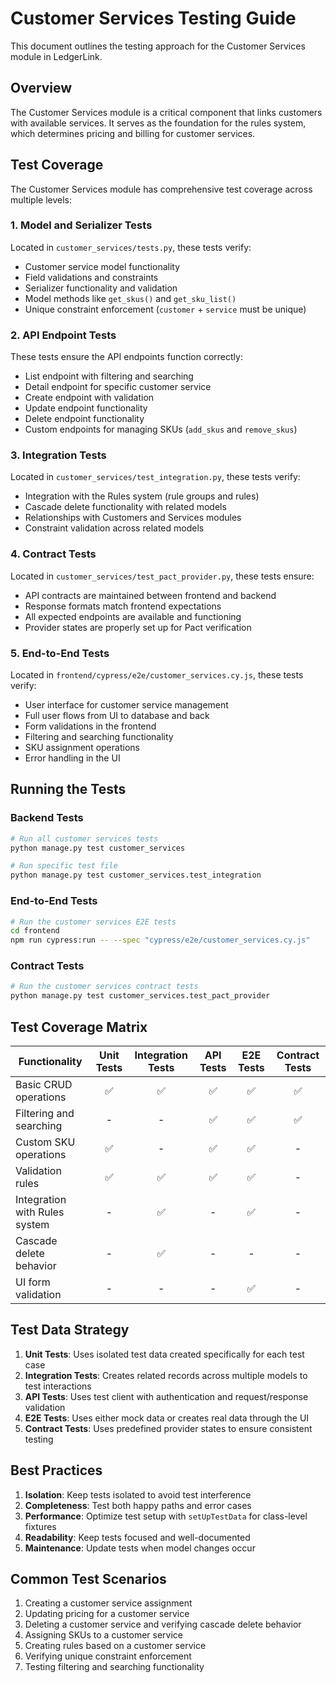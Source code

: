 # Customer Services Testing Guide

This document outlines the testing approach for the Customer Services module in LedgerLink.

## Overview

The Customer Services module is a critical component that links customers with available services. It serves as the foundation for the rules system, which determines pricing and billing for customer services.

## Test Coverage

The Customer Services module has comprehensive test coverage across multiple levels:

### 1. Model and Serializer Tests

Located in `customer_services/tests.py`, these tests verify:

- Customer service model functionality
- Field validations and constraints
- Serializer functionality and validation
- Model methods like `get_skus()` and `get_sku_list()`
- Unique constraint enforcement (`customer` + `service` must be unique)

### 2. API Endpoint Tests

These tests ensure the API endpoints function correctly:

- List endpoint with filtering and searching
- Detail endpoint for specific customer service
- Create endpoint with validation
- Update endpoint functionality
- Delete endpoint functionality
- Custom endpoints for managing SKUs (`add_skus` and `remove_skus`)

### 3. Integration Tests

Located in `customer_services/test_integration.py`, these tests verify:

- Integration with the Rules system (rule groups and rules)
- Cascade delete functionality with related models
- Relationships with Customers and Services modules
- Constraint validation across related models

### 4. Contract Tests

Located in `customer_services/test_pact_provider.py`, these tests ensure:

- API contracts are maintained between frontend and backend
- Response formats match frontend expectations
- All expected endpoints are available and functioning
- Provider states are properly set up for Pact verification

### 5. End-to-End Tests

Located in `frontend/cypress/e2e/customer_services.cy.js`, these tests verify:

- User interface for customer service management
- Full user flows from UI to database and back
- Form validations in the frontend
- Filtering and searching functionality
- SKU assignment operations
- Error handling in the UI

## Running the Tests

### Backend Tests

```bash
# Run all customer services tests
python manage.py test customer_services

# Run specific test file
python manage.py test customer_services.test_integration
```

### End-to-End Tests

```bash
# Run the customer services E2E tests
cd frontend
npm run cypress:run -- --spec "cypress/e2e/customer_services.cy.js"
```

### Contract Tests

```bash
# Run the customer services contract tests
python manage.py test customer_services.test_pact_provider
```

## Test Coverage Matrix

| Functionality                           | Unit Tests | Integration Tests | API Tests | E2E Tests | Contract Tests |
|----------------------------------------|:----------:|:-----------------:|:---------:|:---------:|:--------------:|
| Basic CRUD operations                   |     ✅     |        ✅         |    ✅     |    ✅     |       ✅       |
| Filtering and searching                 |     -      |        -          |    ✅     |    ✅     |       ✅       |
| Custom SKU operations                   |     ✅     |        -          |    ✅     |    ✅     |       -        |
| Validation rules                        |     ✅     |        ✅         |    ✅     |    ✅     |       -        |
| Integration with Rules system           |     -      |        ✅         |    -      |    ✅     |       -        |
| Cascade delete behavior                 |     -      |        ✅         |    -      |    -      |       -        |
| UI form validation                      |     -      |        -          |    -      |    ✅     |       -        |

## Test Data Strategy

1. **Unit Tests**: Uses isolated test data created specifically for each test case
2. **Integration Tests**: Creates related records across multiple models to test interactions
3. **API Tests**: Uses test client with authentication and request/response validation
4. **E2E Tests**: Uses either mock data or creates real data through the UI
5. **Contract Tests**: Uses predefined provider states to ensure consistent testing

## Best Practices

1. **Isolation**: Keep tests isolated to avoid test interference
2. **Completeness**: Test both happy paths and error cases
3. **Performance**: Optimize test setup with `setUpTestData` for class-level fixtures
4. **Readability**: Keep tests focused and well-documented
5. **Maintenance**: Update tests when model changes occur

## Common Test Scenarios

1. Creating a customer service assignment
2. Updating pricing for a customer service
3. Deleting a customer service and verifying cascade delete behavior
4. Assigning SKUs to a customer service
5. Creating rules based on a customer service
6. Verifying unique constraint enforcement
7. Testing filtering and searching functionality